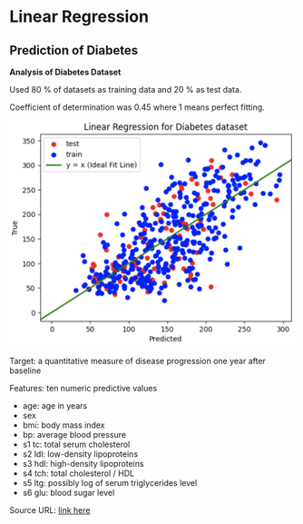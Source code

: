 # Linear Regression

## Prediction of Diabetes

**Analysis of Diabetes Dataset**

Used 80 % of datasets as training data and 20 % as test data.

Coefficient of determination was 0.45 where 1 means perfect fitting.

![image](https://github.com/HanaHirose/ML_Self_Study/blob/main/LinearRegression_Diabetes/Images/Diabetes_image.png)

Target: a quantitative measure of disease progression one year after baseline

Features: ten numeric predictive values

- age: age in years
- sex 
- bmi: body mass index
- bp: average blood pressure
- s1 tc: total serum cholesterol
- s2 ldl: low-density lipoproteins
- s3 hdl: high-density lipoproteins
- s4 tch: total cholesterol / HDL
- s5 ltg: possibly log of serum triglycerides level
- s6 glu: blood sugar level

Source URL: [link here](https://www4.stat.ncsu.edu/~boos/var.select/diabetes.html)






